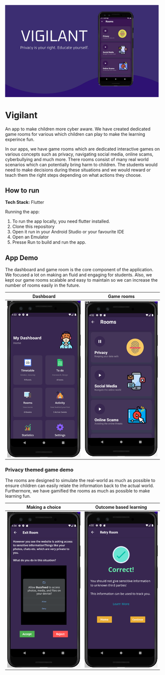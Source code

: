 <img src="img/banner.png" alt="Prespa Banner" width="500">

# Vigilant

An app to make children more cyber aware. We have created dedicated game rooms for various which children can play to make the learning experince fun.

In our apps, we have game rooms which are dedicated interactive games on various concepts such as privacy, navigating social media, online scams, cyberbullying and much more. There rooms consist of many real world scenarios which can potentially bring harm to children. The students would need to make decisions during these situations and we would reward or teach them the right steps depending on what actions they choose.

## How to run

**Tech Stack:** Flutter

Running the app:

1. To run the app locally, you need flutter installed.
2. Clone this repository
3. Open it run in your Android Studio or your favourite IDE
4. Open an Emulator
5. Presse Run to build and run the app.

## App Demo

The dashboard and game room is the core component of the application. We focused a lot on making an fluid and
engaging for students. Also, we kept our game rooms scalable and easy to maintain so we can increase the number
of rooms easily in the future.

| Dashboard                                                              | Game rooms                                                         |
| ---------------------------------------------------------------------- | ------------------------------------------------------------------ |
| <img src="img/secureIt-dashboard.png" alt="Prespa Banner" width="250"> | <img src="img/secureit-rooms.png" alt="Prespa Banner" width="250"> |

### Privacy themed game demo

The rooms are designed to simulate the real-world as much as possible to ensure children can easily relate the
information back to the actual world. Furthermore, we have gamified the rooms as much as possible to make learning
fun.

| Making a choice                                                   | Outcome based learning                                                |
| ----------------------------------------------------------------- | --------------------------------------------------------------------- |
| <img src="img/secureIt-game.png" alt="Prespa Banner" width="250"> | <img src="img/secureIt-feedback.png" alt="Prespa Banner" width="250"> |
